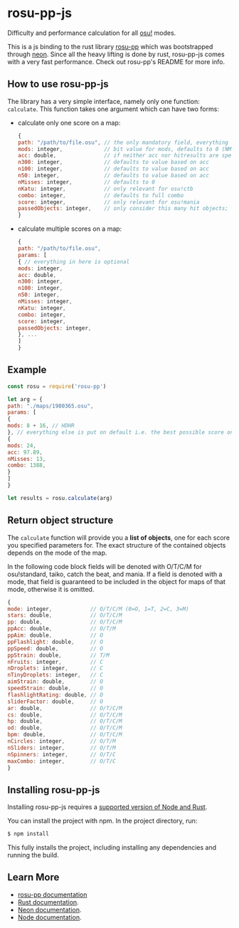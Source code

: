 # rosu-pp-js

Difficulty and performance calculation for all [osu!](https://osu.ppy.sh/) modes.

This is a js binding to the rust library [rosu-pp](https://github.com/MaxOhn/rosu-pp) which was bootstrapped through [neon](https://www.npmjs.com/package/create-neon).
Since all the heavy lifting is done by rust, rosu-pp-js comes with a very fast performance.
Check out rosu-pp's README for more info.

## How to use rosu-pp-js

The library has a very simple interface, namely only one function: `calculate`. This function takes one argument which can have two forms:
- calculate only one score on a map:
    ```js
    {
    path: "/path/to/file.osu", // the only mandatory field, everything else can be omitted
    mods: integer,             // bit value for mods, defaults to 0 (NM) see https://github.com/ppy/osu-api/wiki#mods
    acc: double,               // if neither acc nor hitresults are specified, acc defaults to 100.0
    n300: integer,             // defaults to value based on acc
    n100: integer,             // defaults to value based on acc
    n50: integer,              // defaults to value based on acc
    nMisses: integer,          // defaults to 0
    nKatu: integer,            // only relevant for osu!ctb
    combo: integer,            // defaults to full combo
    score: integer,            // only relevant for osu!mania
    passedObjects: integer,    // only consider this many hit objects; useful for failed scores; defaults to all objects
    }
    ```
- calculate multiple scores on a map:
    ```js
    {
    path: "/path/to/file.osu",
    params: [
    { // everything in here is optional
    mods: integer,
    acc: double,
    n300: integer,
    n100: integer,
    n50: integer,
    nMisses: integer,
    nKatu: integer,
    combo: integer,
    score: integer,
    passedObjects: integer,
    }, ...
    ]
    }
    ```

## Example

```js
const rosu = require('rosu-pp')

let arg = {
path: "./maps/1980365.osu",
params: [
{
mods: 8 + 16, // HDHR
}, // everything else is put on default i.e. the best possible score on HDHR
{
mods: 24,
acc: 97.89,
nMisses: 13,
combo: 1388,
}
]
}

let results = rosu.calculate(arg)
```

## Return object structure

The `calculate` function will provide you a **list of objects**, one for each score you specified parameters for. The exact structure of the contained objects depends on the mode of the map.

In the following code block fields will be denoted with O/T/C/M for osu!standard, taiko, catch the beat, and mania. If a field is denoted with a mode, that field is guaranteed to be included in the object for maps of that mode, otherwise it is omitted.

```js
{
mode: integer,            // O/T/C/M (0=O, 1=T, 2=C, 3=M)
stars: double,            // O/T/C/M
pp: double,               // O/T/C/M
ppAcc: double,            // O/T/M
ppAim: double,            // O
ppFlashlight: double,     // O
ppSpeed: double,          // O
ppStrain: double,         // T/M
nFruits: integer,         // C
nDroplets: integer,       // C
nTinyDroplets: integer,   // C
aimStrain: double,        // O
speedStrain: double,      // O
flashlightRating: double, // O
sliderFactor: double,     // O
ar: double,               // O/T/C/M
cs: double,               // O/T/C/M
hp: double,               // O/T/C/M
od: double,               // O/T/C/M
bpm: double,              // O/T/C/M
nCircles: integer,        // O/T/M
nSliders: integer,        // O/T/M
nSpinners: integer,       // O/T/C
maxCombo: integer,        // O/T/C
}
```

## Installing rosu-pp-js

Installing rosu-pp-js requires a [supported version of Node and Rust](https://github.com/neon-bindings/neon#platform-support).

You can install the project with npm. In the project directory, run:

```sh
$ npm install
```

This fully installs the project, including installing any dependencies and running the build.

## Learn More
- [rosu-pp documentation](https://docs.rs/rosu-pp/0.4.0/rosu_pp/)
- [Rust documentation](https://www.rust-lang.org).
- [Neon documentation](https://neon-bindings.com).
- [Node documentation](https://nodejs.org).
